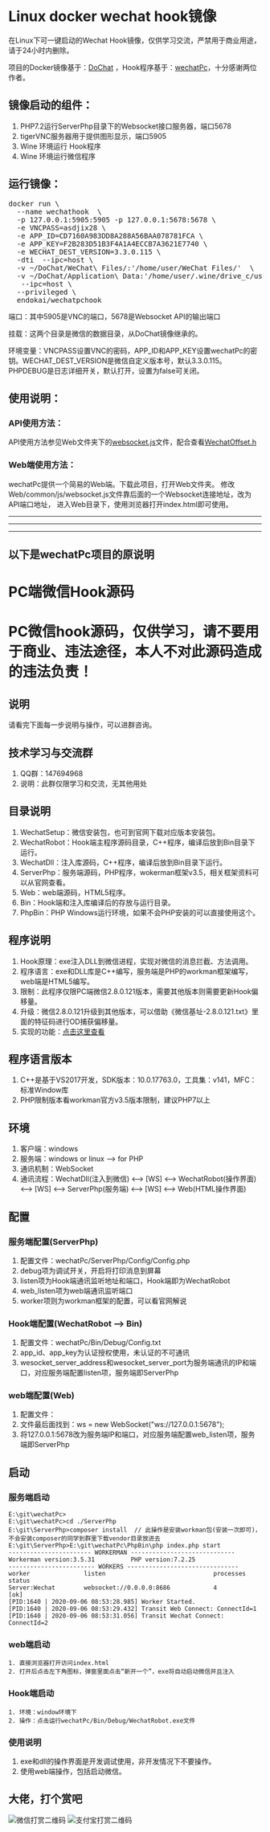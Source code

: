 # Linux docker wechat hook镜像
在Linux下可一键启动的Wechat Hook镜像，仅供学习交流，严禁用于商业用途，请于24小时内删除。

项目的Docker镜像基于：[DoChat](https://github.com/huan/docker-wechat) ，Hook程序基于：[wechatPc](https://github.com/chengciming/wechatPc)，十分感谢两位作者。

## 镜像启动的组件：
1. PHP7.2运行ServerPhp目录下的Websocket接口服务器，端口5678
2. tigerVNC服务器用于提供图形显示，端口5905
3. Wine 环境运行 Hook程序
4. Wine 环境运行微信程序

## 运行镜像：
<pre>
docker run \
  --name wechathook  \
  -p 127.0.0.1:5905:5905 -p 127.0.0.1:5678:5678 \
  -e VNCPASS=asdjix28 \
  -e APP_ID=CD7160A983DD8A288A56BAA078781FCA \
  -e APP_KEY=F2B283D51B3F4A1A4ECCB7A3621E7740 \
  -e WECHAT_DEST_VERSION=3.3.0.115 \
  -dti  --ipc=host \
  -v ~/DoChat/WeChat\ Files/:'/home/user/WeChat Files/'  \
  -v ~/DoChat/Application\ Data:'/home/user/.wine/drive_c/users/user/Application Data/' \
   --ipc=host \
  --privileged \
  endokai/wechatpchook
</pre>
端口：其中5905是VNC的端口，5678是Websocket API的输出端口

挂载：这两个目录是微信的数据目录，从DoChat镜像继承的。

环境变量：VNCPASS设置VNC的密码，APP_ID和APP_KEY设置wechatPc的密钥。WECHAT_DEST_VERSION是微信自定义版本号，默认3.3.0.115。PHPDEBUG是日志详细开关，默认打开，设置为false可关闭。

## 使用说明：
### API使用方法：
API使用方法参见Web文件夹下的[websocket.js](https://github.com/endokai/docker-wechatPc/blob/master/Web/common/js/websocket.js)文件，配合查看[WechatOffset.h](https://github.com/endokai/docker-wechatPc/blob/master/WechatDll/WechatDll/WechatOffset.h)

### Web端使用方法：
wechatPc提供一个简易的Web端。下载此项目，打开Web文件夹。
修改Web/common/js/websocket.js文件靠后面的一个Websocket连接地址，改为API端口地址，
进入Web目录下，使用浏览器打开index.html即可使用。
          
          
-------
-------
-------
以下是wechatPc项目的原说明
-------
<h1 align="left">PC端微信Hook源码</h1>

# PC微信hook源码，仅供学习，请不要用于商业、违法途径，本人不对此源码造成的违法负责！

## 说明
请看完下面每一步说明与操作，可以进群咨询。

## 技术学习与交流群
1. QQ群：147694968
2. 说明：此群仅限学习和交流，无其他用处

## 目录说明
1. WechatSetup：微信安装包，也可到官网下载对应版本安装包。
2. WechatRobot：Hook端主程序源码目录，C++程序，编译后放到Bin目录下运行。
3. WechatDll：注入库源码，C++程序，编译后放到Bin目录下运行。
4. ServerPhp：服务端源码，PHP程序，wokerman框架v3.5，相关框架资料可以从官网查看。
5. Web：web端源码，HTML5程序。
6. Bin：Hook端和注入库编译后的存放与运行目录。
7. PhpBin：PHP Windows运行环境，如果不会PHP安装的可以直接使用这个。

## 程序说明
1. Hook原理：exe注入DLL到微信进程，实现对微信的消息拦截、方法调用。
2. 程序语言：exe和DLL库是C++编写，服务端是PHP的workman框架编写，web端是HTML5编写。
3. 限制：此程序仅限PC端微信2.8.0.121版本，需要其他版本则需要更新Hook偏移量。
4. 升级：微信2.8.0.121升级到其他版本，可以借助《微信基址-2.8.0.121.txt》里面的特征码进行OD捕获偏移量。
5. 实现的功能：[点击这里查看](https://github.com/chengciming/wechatPc/blob/master/WechatDll/WechatDll/WechatOffset.h)

## 程序语言版本
1. C++是基于VS2017开发，SDK版本：10.0.17763.0，工具集：v141，MFC：标准Window库
2. PHP限制版本看workman官方v3.5版本限制，建议PHP7以上

## 环境
1. 客户端：windows
2. 服务端：windows or linux --> for PHP
3. 通讯机制：WebSocket
4. 通讯流程：WechatDll(注入到微信) <--> [WS] <--> WechatRobot(操作界面) <--> [WS] <--> ServerPhp(服务端) <--> [WS] <--> Web(HTML操作界面)

## 配置

### 服务端配置(ServerPhp)
1. 配置文件：wechatPc/ServerPhp/Config/Config.php
2. debug项为调试开关，开启将打印消息到屏幕
3. listen项为Hook端通讯监听地址和端口，Hook端即为WechatRobot
4. web_listen项为web端通讯监听端口
5. worker项则为workman框架的配置，可以看官网解说
### Hook端配置(WechatRobot --> Bin)
1. 配置文件：wechatPc/Bin/Debug/Config.txt
2. app_id、app_key为认证授权使用，未认证的不可通讯
3. wesocket_server_address和wesocket_server_port为服务端通讯的IP和端口，对应服务端配置listen项，服务端即ServerPhp
### web端配置(Web)
1. 配置文件：
2. 文件最后面找到：ws = new WebSocket("ws://127.0.0.1:5678");
3. 将127.0.0.1:5678改为服务端IP和端口，对应服务端配置web_listen项，服务端即ServerPhp

## 启动

### 服务端启动
```shell
E:\git\wechatPc>
E:\git\wechatPc>cd ./ServerPhp
E:\git\ServerPhp>composer install  // 此操作是安装workman包(安装一次即可)，不会安装composer的同学到群里下载vendor目录放进去
E:\git\ServerPhp>E:\git\wechatPc\PhpBin\php index.php start
----------------------- WORKERMAN -----------------------------
Workerman version:3.5.31          PHP version:7.2.25
------------------------ WORKERS -------------------------------
worker               listen                              processes status
Server:Wechat        websocket://0.0.0.0:8686            4         [ok]
[PID:1640 | 2020-09-06 08:53:28.985] Worker Started.
[PID:1640 | 2020-09-06 08:53:29.432] Transit Web Connect: ConnectId=1
[PID:1640 | 2020-09-06 08:53:31.056] Transit Wechat Connect: ConnectId=2
```
### web端启动
```shell
1. 直接浏览器打开访问index.html
2. 打开后点击左下角图标，弹窗里面点击“新开一个”，exe将自动启动微信并且注入
```
### Hook端启动
```shell
1. 环境：window环境下
2. 操作：点击运行wechatPc/Bin/Debug/WechatRobot.exe文件
```

### 使用说明
1. exe和dll的操作界面是开发调试使用，非开发情况下不要操作。
2. 使用web端操作，包括启动微信。

## 大佬，打个赏吧
![微信打赏二维码](https://github.com/chengciming/wechatPc/blob/master/images/微信打赏二维码.jpg)
![支付宝打赏二维码](https://github.com/chengciming/wechatPc/blob/master/images/支付宝打赏二维码.jpg)
